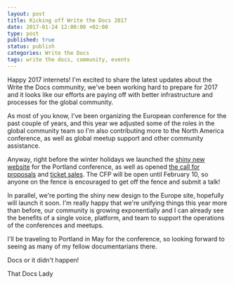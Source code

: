 ```yaml
---
layout: post
title: Kicking off Write the Docs 2017
date: 2017-01-24 12:00:00 +02:00
type: post
published: true
status: publish
categories: Write the Docs
tags: write the docs, community, events
---
```


Happy 2017 internets! I'm excited to share the latest updates about the Write the Docs community, we've
been working hard to prepare for 2017 and it looks like our efforts are paying off with better infrastructure
and processes for the global community.

As most of you know, I've been organizing the European conference for the past couple of years,
and this year we adjusted some of the roles in the global community team so I'm also contributing
more to the North America conference, as well as global meetup support and other community assistance.

Anyway, right before the winter holidays we launched the [shiny new website](http://www.writethedocs.org/conf/na/2017/)
for the Portland conference, as well as opened [the call for proposals](http://www.writethedocs.org/conf/na/2017/cfp/)
and [ticket sales](http://www.writethedocs.org/conf/na/2017/tickets/). The CFP will be
open until February 10, so anyone on the fence is encouraged to get off the fence and submit a talk!

In parallel, we're porting the shiny new design to the Europe site, hopefully will launch it soon. I'm
really happy that we're unifying things this year more than before, our community is growing exponentially
and I can already see the benefits of a single voice, platform, and team to support the operations of the
conferences and meetups.

I'll be traveling to Portland in May for the conference, so looking forward to seeing as many of my
fellow documentarians there.

Docs or it didn't happen!

That Docs Lady
